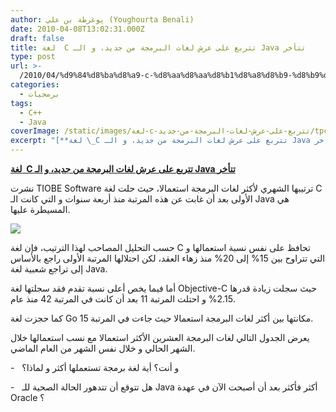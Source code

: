 ```yaml
---
author: يوغرطة بن علي (Youghourta Benali)
date: 2010-04-08T13:02:31.000Z
draft: false
title: لغة  C تتربع على عرش لغات البرمجة من جديد، و الـ Java تتأخر
type: post
url: >-
  /2010/04/%d9%84%d8%ba%d8%a9-c-%d8%aa%d8%aa%d8%b1%d8%a8%d8%b9-%d8%b9%d9%84%d9%89-%d8%b9%d8%b1%d8%b4-%d9%84%d8%ba%d8%a7%d8%aa-%d8%a7%d9%84%d8%a8%d8%b1%d9%85%d8%ac%d8%a9-%d9%85%d9%86-%d8%ac%d8%af%d9%8a%d8%af/
categories:
  - برمجيات
tags:
  - C++
  - Java
coverImage: /static/images/لغة-c-تتربع-على-عرش-لغات-البرمجة-من-جديد/tpci_trends.png
excerpt: "[**لغة \_C تتربع على عرش لغات البرمجة من جديد، و الـ Java تتأخر**](https://www.it-scoop.com/2010/04/%d9%84%d8%ba%d8%a9-c-%d8%aa%d8%aa%d8%b1%d8%a8%d8%b9-%d8%b9%d9%84%d9%89-%d8%b9%d8%b1%d8%b4-%d9%84%d8%ba%d8%a7%d8%aa-%d8%a7%d9%84%d8%a8%d8%b1%d9%85%d8%ac%d8%a9-%d9%85%d9%86-%d8%ac%d8%af%d9%8a%d8%af/)\n\nنشرت TIOBE Software ترتيبها الشهري لأكثر لغات البرمجة استعمالا، حيث حلت لغة C الأولى بعد أن غابت عن هذه المرتبة منذ أربعة سنوات و التي كانت الـ Java"
---
```

[**لغة  C تتربع على عرش لغات البرمجة من جديد، و الـ Java تتأخر**](https://www.it-scoop.com/2010/04/%d9%84%d8%ba%d8%a9-c-%d8%aa%d8%aa%d8%b1%d8%a8%d8%b9-%d8%b9%d9%84%d9%89-%d8%b9%d8%b1%d8%b4-%d9%84%d8%ba%d8%a7%d8%aa-%d8%a7%d9%84%d8%a8%d8%b1%d9%85%d8%ac%d8%a9-%d9%85%d9%86-%d8%ac%d8%af%d9%8a%d8%af/)

نشرت TIOBE Software ترتيبها الشهري لأكثر لغات البرمجة استعمالا، حيث حلت لغة C الأولى بعد أن غابت عن هذه المرتبة منذ أربعة سنوات و التي كانت الـ Java هي المسيطرة عليها.

![](/static/images/لغة-c-تتربع-على-عرش-لغات-البرمجة-من-جديد/tpci_trends.png)

حسب التحليل المصاحب لهذا الترتيب، فإن لغة C تحافظ على نفس نسبة استعمالها و التي تتراوح بين 15% إلى 20% منذ زهاء العقد، لكن احتلالها المرتبة الأولى راجع بالأساس إلى تراجع شعبية لغة Java.

أما فيما يخص أعلى نسبة تقدم فقد سجلتها لغة Objective-C حيث سجلت زيادة قدرها 2.15% و احتلت المرتبة 11 بعد أن كانت في المرتبة 42 منذ عام.

كما حجزت لغة Go مكانتها بين أكثر لغات البرمجة استعمالا حيث جاءت في المرتبة 15.

يعرض الجدول التالي لغات البرمجة العشرين الأكثر استعمالا مع نسب استعمالها خلال الشهر الحالي و خلال نفس الشهر من العام الماضي.

\-   و أنت؟ أية لغة برمجة تستعملها أكثر و لماذا؟

\-   هل تتوقع أن تتدهور الحالة الصحية للـ Java أكثر فأكثر بعد أن أصبحت الآن في عهدة Oracle ؟

